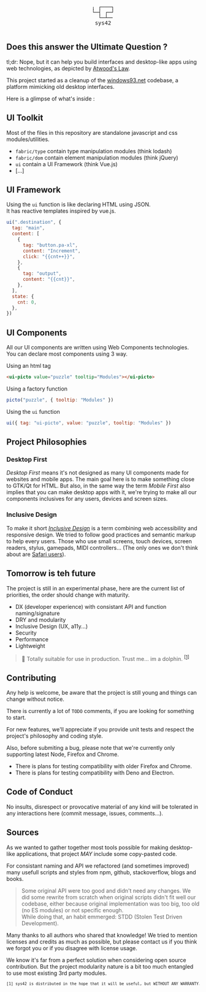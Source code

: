 <pre style="text-align: center; line-height: 1; background: transparent">

╷ ┌───┐
└─┤ ┌─┘
  └─┴─╴
sys42

</pre>

## Does this answer the Ultimate Question ?

tl;dr: Nope, but it can help you build interfaces and desktop-like apps using web technologies, as depicted by [Atwood's Law](https://blog.codinghorror.com/the-principle-of-least-power/).

This project started as a cleanup of the [windows93.net](https://windows93.xyz) codebase, a platform mimicking old desktop interfaces.

Here is a glimpse of what's inside :

## UI Toolkit

Most of the files in this repository are standalone javascript and css modules/utilities.

- `fabric/type` contain type manipulation modules (think lodash)
- `fabric/dom` contain element manipulation modules (think jQuery)
- `ui` contain a UI Framework (think Vue.js)
- [...]

## UI Framework

Using the `ui` function is like declaring HTML using JSON. \
It has reactive templates inspired by vue.js.

```js
ui(".destination", {
  tag: "main",
  content: [
    {
      tag: "button.pa-xl",
      content: "Increment",
      click: "{{cnt++}}",
    },
    {
      tag: "output",
      content: "{{cnt}}",
    },
  ],
  state: {
    cnt: 0,
  },
})
```

## UI Components

All our UI components are written using Web Components technologies.
You can declare most components using 3 way.

Using an html tag

```html
<ui-picto value="puzzle" tooltip="Modules"></ui-picto>
```

Using a factory function

```js
picto("puzzle", { tooltip: "Modules" })
```

Using the `ui` function

```js
ui({ tag: "ui-picto", value: "puzzle", tooltip: "Modules" })
```

## Project Philosophies

### Desktop First

_Desktop First_ means it's not designed as many UI components made for websites and mobile apps.
The main goal here is to make something close to GTK/Qt for HTML.
But also, in the same way the term _Mobile First_ also implies that you can make desktop apps with it, we're trying to make all our components inclusives for any users, devices and screen sizes.

### Inclusive Design

To make it short _[Inclusive Design](https://24ways.org/2016/what-the-heck-is-inclusive-design/)_ is a term combining web accessibility and responsive design.
We tried to follow good practices and semantic markup to help every users.
Those who use small screens, touch devices, screen readers, stylus, gamepads, MIDI controllers...
(The only ones we don't think about are [Safari users](https://issafarithenewie.com/)).

## Tomorrow is teh future

The project is still in an experimental phase, here are the current list of priorities, the order should change with maturity.

- DX (developer experience) with consistant API and function naming/signature
- DRY and modularity
- Inclusive Design (UX, a11y...)
- Security
- Performance
- Lightweight

> 🐬 Totally suitable for use in production. Trust me... im a dolphin. <sup><a href="#a1">[1]</a></sup>

## Contributing

Any help is welcome, be aware that the project is still young and things can change without notice.

There is currently a lot of `TODO` comments, if you are looking for something to start.

For new features, we'll appreciate if you provide unit tests and respect the project's philosophy and coding style.

Also, before submiting a bug, please note that we're currently only supporting latest Node, Firefox and Chrome.

- There is plans for testing compatibility with older Firefox and Chrome.
- There is plans for testing compatibility with Deno and Electron.

## Code of Conduct

No insults, disrespect or provocative material of any kind will be tolerated in any interactions here (commit message, issues, comments...).

## Sources

As we wanted to gather together most tools possible for making desktop-like applications, that project _MAY_ include some copy-pasted code.

For consistant naming and API we refactored (and sometimes improved) many usefull scripts and styles from npm, github, stackoverflow, blogs and books.

> Some original API were too good and didn't need any changes. We did some rewrite from scratch when original scripts didn't fit well our codebase, either because original implementation was too big, too old (no ES modules) or not specific enough. \
> While doing that, an habit emmerged: STDD (Stolen Test Driven Development).

Many thanks to all authors who shared that knowledge! We tried to mention licenses and credits as much as possible, but please contact us if you think we forgot you or if you disagree with license usage.

We know it's far from a perfect solution when considering open source contribution.
But the project modularity nature is a bit too much entangled to use most existing 3rd party modules.

<pre id="a1" style="font-size: 70%; line-height:1.2;">
[1] sys42 is distributed in the hope that it will be useful, but WITHOUT ANY WARRANTY. Without even the implied warranty of MERCHANTABILITY or FITNESS FOR A PARTICULAR PURPOSE. See the License for more details.
</pre>
